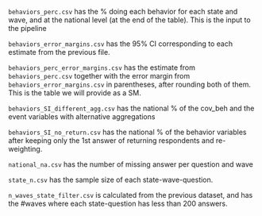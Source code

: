`behaviors_perc.csv` has the % doing each behavior for each state and wave, and at the national level (at the end of the table). This is the input to the pipeline 

`behaviors_error_margins.csv` has the 95% CI corresponding to each estimate from the previous file. 

`behaviors_perc_error_margins.csv` has the estimate from `behaviors_perc.csv` together with the error margin from `behaviors_error_margins.csv` in parentheses, after rounding both of them. This is the table we will provide as a SM. 

`behaviors_SI_different_agg.csv` has the national % of the cov_beh and the event variables with alternative aggregations

`behaviors_SI_no_return.csv` has the national % of the behavior variables after keeping only the 1st answer of returning respondents and re-weighting. 

`national_na.csv` has the number of missing answer per question and wave

`state_n.csv` has the sample size of each state-wave-question. 

`n_waves_state_filter.csv` is calculated from the previous dataset, and has the #waves where each state-question has less than 200 answers. 
